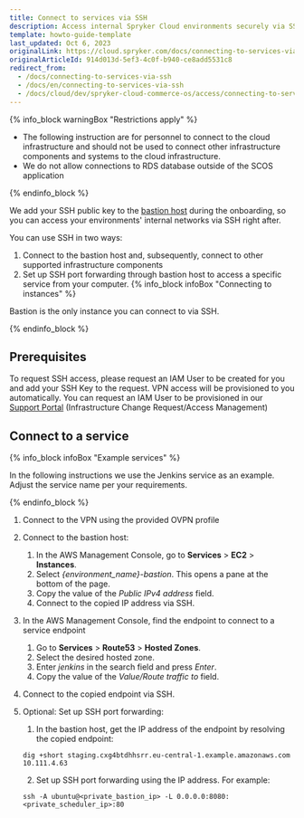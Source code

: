 ```yaml
---
title: Connect to services via SSH
description: Access internal Spryker Cloud environments securely via SSH, with onboarding steps for connecting through the bastion host to manage your cloud resources.
template: howto-guide-template
last_updated: Oct 6, 2023
originalLink: https://cloud.spryker.com/docs/connecting-to-services-via-ssh
originalArticleId: 914d013d-5ef3-4c0f-b940-ce8add5531c8
redirect_from:
  - /docs/connecting-to-services-via-ssh
  - /docs/en/connecting-to-services-via-ssh
  - /docs/cloud/dev/spryker-cloud-commerce-os/access/connecting-to-services-via-ssh.html
---
```


{% info_block warningBox "Restrictions apply" %}

* The following instruction are for personnel to connect to the cloud infrastructure and should not be used to connect other infrastructure components and systems to the cloud infrastructure. 
* We do not allow connections to RDS database outside of the SCOS application

{% endinfo_block %}

We add your SSH public key to the [bastion host](https://docs.aws.amazon.com/managedservices/latest/userguide/using-bastions.html) during the onboarding, so you can access your environments' internal networks via SSH right after.

You can use SSH in two ways:

1. Connect to the bastion host and, subsequently, connect to other supported infrastructure components
2. Set up SSH port forwarding through bastion host to access a specific service from your computer.
{% info_block infoBox "Connecting to instances" %}

Bastion is the only instance you can connect to via SSH.

{% endinfo_block %}

## Prerequisites
To request SSH access, please request an IAM User to be created for you and add your SSH Key to the request. VPN access will be provisioned to you automatically. You can request an IAM User to be provisioned in our [Support Portal](https://support.spryker.com/s/case-funnel-problem) (Infrastructure Change Request/Access Management)

## Connect to a service

{% info_block infoBox "Example services" %}

In the following instructions we use the Jenkins service as an example. Adjust the service name per your requirements.

{% endinfo_block %}


1. Connect to the VPN using the provided OVPN profile
2. Connect to the bastion host:
    1. In the AWS Management Console, go to **Services** > **EC2** > **Instances**.
    2. Select *{environment_name}-bastion*.
        This opens a pane at the bottom of the page.
    3. Copy the value of the *Public IPv4 address* field.
    4. Connect to the copied IP address via SSH.
3. In the AWS Management Console, find the endpoint to connect to a service endpoint
    1. Go to **Services** > **Route53** > **Hosted Zones**.
    2. Select the desired hosted zone.
    3. Enter *jenkins* in the search field and press *Enter*.
    4. Copy the value of the *Value/Route traffic to* field.
5. Connect to the copied endpoint via SSH.

6. Optional: Set up SSH port forwarding:
    1. In the bastion host, get the IP address of the endpoint by resolving the copied endpoint:
    ```shell
    dig +short staging.cxg4btdhhsrr.eu-central-1.example.amazonaws.com
    10.111.4.63
    ```
    2. Set up SSH port forwarding using the IP address. For example:
    ```shell
    ssh -A ubuntu@<private_bastion_ip> -L 0.0.0.0:8080:<private_scheduler_ip>:80
    ```
